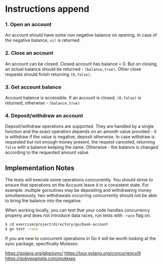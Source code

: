 # Instructions append

### 1. Open an account

An account should have some non negative balance on opening. In case of the negative balance, `nil` is returned.

### 2. Close an account

An account can be closed. Closed account has balance = 0. But on closing, an actual balance should be returned - `(balance,true)`. Other close requests should finish returning `(0,false)`.

### 3. Get account balance 

Account balance is accessible. If an account is closed, `(0,false)` is returned, otherwise - `(balance,true)`

### 4. Deposit/withdraw an account

Deposit/withdraw operations are supported. They are handled by a single function and the exact operation depends on an amonth value provided - it is withdraw if the value is negative, deposit otherwise.
In case withdraw is requested but not enough money present, the request canceled, returning `false` with a balance keeping the same. Otherwise - the balance is changed according to the requested amount value. 

## Implementation Notes

The tests will execute some operations concurrently. You should strive
to ensure that operations on the Account leave it in a consistent state.
For example: multiple goroutines may be depositing and withdrawing money
simultaneously, two withdrawals occurring concurrently should not be able
to bring the balance into the negative.

When working locally, you can test that your code handles concurrency properly and does not introduce
data races, run tests with `-race` flag on.

```bash
$ cd exercism/project/directory/go/bank-account
$ go test -race
```

If you are new to concurrent operations in Go it will be worth looking
at the sync package, specifically Mutexes:

https://golang.org/pkg/sync/
https://tour.golang.org/concurrency/9
https://gobyexample.com/mutexes
